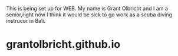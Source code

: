 This is being set up for WEB. My name is Grant Olbricht and I am a senior,right now I think it would be sick to go work as a scuba diving instrucor in Bali. 


# grantolbricht.github.io